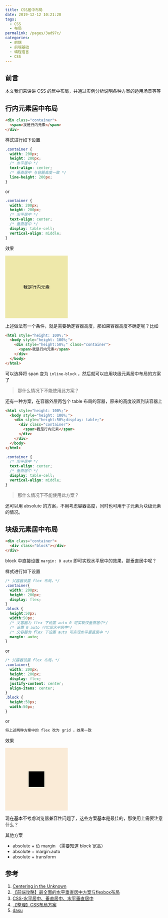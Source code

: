 ```yaml
---
title: CSS居中布局
date: 2019-12-12 10:21:28
tags: 
  - CSS
  - 布局
permalink: /pages/3ad97c/
categories: 
  - 前端
  - 前端基础
  - 编程语言
  - CSS
---
```


## 前言

本文我们来讲讲 CSS 的居中布局，并通过实例分析说明各种方案的适用场景等等

<!-- more -->



## 行内元素居中布局

```html
<div class="container">
  <span>我是行内元素</span>
</div>
```

样式进行如下设置
```css
.container {
  width: 200px;
  height: 200px;
  /* 水平居中 */
  text-align: center;
  /* 垂直居中 与容器高度一致 */
  line-height: 200px;
}
```
or
```css
.container {
  width: 200px;
  height: 200px;
  /* 水平居中 */
  text-align: center;
  /* 垂直居中 */
  display: table-cell;
  vertical-align: middle;
}
```

效果
<style>
  .container1 {
    /* Comment */
    width: 200px;
    height:200px;
    text-align:center;
    line-height: 200px;
    background-color: palegoldenrod;
  }
</style>
<div class="container1">
  <span>我是行内元素</span>
</div>

上述做法有一个条件，就是需要确定容器高度，那如果容器高度不确定呢？比如
```html
<html style="height: 100%;">
  <body style="height: 100%;">
    <div style="height:50%;" class="container">
      <span>我是行内元素</span>
    </div>
  </body>
</html>
```

可以选择将 span 变为 `inline-block` ，然后就可以应用块级元素居中布局的方案了
> 那什么情况下不能使用此方案？

还有一种方案，在容器外层再包个 table 布局的容器，原来的高度设置到该容器上
```html
<html style="height: 100%;">
  <body style="height: 100%;">
    <div style="height:50%;display: table;">
      <div class="container">
        <span>我是行内元素</span>
      </div>
    </div>
  </body>
</html>
```
```css
.container {
  /* 水平居中 */
  text-align: center;
  /* 垂直居中 */
  display: table-cell;
  vertical-align: middle;
}
```
> 那什么情况下不能使用此方案？

还可以用 absolute 的方案，不用考虑容器高度，同时也可用于子元素为块级元素的情况。

## 块级元素居中布局


```html
<div class="container">
  <div class="block"></div>
</div>
```

block 中直接设置 `margin: 0 auto` 即可实现水平居中的效果，那垂直居中呢？

样式进行如下设置

```css
/* 父容器设置 flex 布局，*/
.container{
  width: 200px;
  height: 200px;
  display: flex;
}
.block {
  height:50px;
  width:50px;
  /* 父容器为 flex 下设置 auto 0 可实现仅垂直居中*/
  /* 设置 0 auto 可实现水平居中*/
  /* 父容器为 flex 下设置 auto 可实现水平垂直居中 */
  margin: auto;
}
```
or
```css
/* 父容器设置 flex 布局，*/
.container{
  width: 200px;
  height: 200px;
  display: flex;
  justify-content: center;
  align-items: center;
}
.block {
  height:50px;
  width:50px;
}
```
or
```css
将上述两种方案中的 flex 改为 grid ，效果一致
```

效果
<style>
.container2{
  width: 200px;
  height: 200px;
  display: flex;
  background-color: antiquewhite;
}
.block1 {
  margin: auto;
}
</style>
<div class="container2">
  <div class="block1" style="height:50px;width: 50px;background-color: black"></div>
</div>

现在基本不考虑浏览器兼容性问题了，这些方案基本是最佳的，那使用上需要注意什么？

其他方案 
- absolute + 负 margin （需要知道 block 宽高）
- absolute + margin:auto
- absolute + transform 



## 参考

1. [Centering in the Unknown](https://css-tricks.com/centering-in-the-unknown/)
2. [【前端攻略】最全面的水平垂直居中方案与flexbox布局](https://www.cnblogs.com/coco1s/p/4444383.html)
3. [CSS-水平居中、垂直居中、水平垂直居中](https://segmentfault.com/a/1190000014116655)
4. [【整理】CSS布局方案](https://segmentfault.com/a/1190000010989110)
5. [dasu](https://github.com/woshidasusu/Doc/blob/master/%E9%9D%A2%E8%AF%95%E9%A2%98/CSS/div%E6%B0%B4%E5%B9%B3%E5%9E%82%E7%9B%B4%E5%B1%85%E4%B8%AD.md)